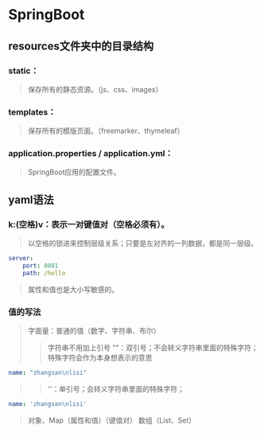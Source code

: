 # SpringBoot
## resources文件夹中的目录结构
### static：
>保存所有的静态资源。（js、css、images）
### templates：
>保存所有的模版页面。（freemarker、thymeleaf）
### application.properties / application.yml：
>SpringBoot应用的配置文件。
## yaml语法
### k:(空格)v：表示一对键值对（空格必须有）。
>以空格的锁进来控制层级关系；只要是左对齐的一列数据，都是同一层级。
```yaml
server:
    port: 8081
    path: /hello
```
>属性和值也是大小写敏感的。
### 值的写法
>字面量：普通的值（数字、字符串、布尔）
>>字符串不用加上引号
>>""：双引号；不会转义字符串里面的特殊字符；特殊字符会作为本身想表示的意思
```yaml
name: "zhangsan\nlisi"
```
>>''：单引号；会转义字符串里面的特殊字符；
```yaml
name: 'zhangsan\nlisi'
```
>对象、Map（属性和值）（键值对）
>数组（List、Set）